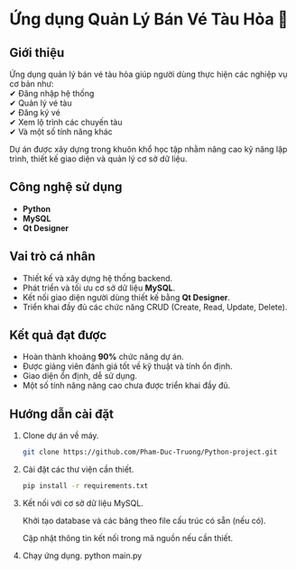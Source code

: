 # Ứng dụng Quản Lý Bán Vé Tàu Hỏa 🚆

## Giới thiệu
Ứng dụng quản lý bán vé tàu hỏa giúp người dùng thực hiện các nghiệp vụ cơ bản như:  
✔ Đăng nhập hệ thống  
✔ Quản lý vé tàu  
✔ Đăng ký vé  
✔ Xem lộ trình các chuyến tàu  
✔ Và một số tính năng khác

Dự án được xây dựng trong khuôn khổ học tập nhằm nâng cao kỹ năng lập trình, thiết kế giao diện và quản lý cơ sở dữ liệu.

## Công nghệ sử dụng
- **Python**
- **MySQL**
- **Qt Designer**

## Vai trò cá nhân
- Thiết kế và xây dựng hệ thống backend.  
- Phát triển và tối ưu cơ sở dữ liệu **MySQL**.  
- Kết nối giao diện người dùng thiết kế bằng **Qt Designer**.  
- Triển khai đầy đủ các chức năng CRUD (Create, Read, Update, Delete).  

## Kết quả đạt được
- Hoàn thành khoảng **90%** chức năng dự án.  
- Được giảng viên đánh giá tốt về kỹ thuật và tính ổn định.  
- Giao diện ổn định, dễ sử dụng.  
- Một số tính năng nâng cao chưa được triển khai đầy đủ.  

## Hướng dẫn cài đặt
1. Clone dự án về máy.
   ```bash
   git clone https://github.com/Pham-Duc-Truong/Python-project.git
2. Cài đặt các thư viện cần thiết.
   ```bash
   pip install -r requirements.txt
3. Kết nối với cơ sở dữ liệu MySQL.
   
   Khởi tạo database và các bảng theo file cấu trúc có sẵn (nếu có).
   
   Cập nhật thông tin kết nối trong mã nguồn nếu cần thiết.
5. Chạy ứng dụng.
   python main.py
